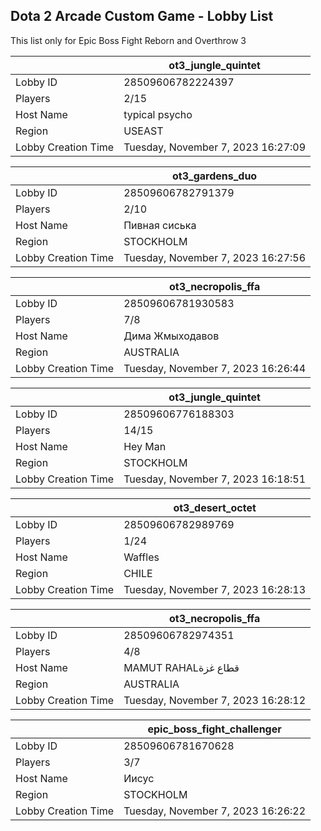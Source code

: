 ## Dota 2 Arcade Custom Game - Lobby List

This list only for Epic Boss Fight Reborn and Overthrow 3

|  | ot3_jungle_quintet |
| ------ | ------ |
| Lobby ID | 28509606782224397 |
| Players | 2/15 |
| Host Name | typical psycho |
| Region | USEAST |
| Lobby Creation Time | Tuesday, November 7, 2023 16:27:09 |


|  | ot3_gardens_duo |
| ------ | ------ |
| Lobby ID | 28509606782791379 |
| Players | 2/10 |
| Host Name | Пивная сиська |
| Region | STOCKHOLM |
| Lobby Creation Time | Tuesday, November 7, 2023 16:27:56 |


|  | ot3_necropolis_ffa |
| ------ | ------ |
| Lobby ID | 28509606781930583 |
| Players | 7/8 |
| Host Name | Дима Жмыходавов |
| Region | AUSTRALIA |
| Lobby Creation Time | Tuesday, November 7, 2023 16:26:44 |


|  | ot3_jungle_quintet |
| ------ | ------ |
| Lobby ID | 28509606776188303 |
| Players | 14/15 |
| Host Name | Hey Man |
| Region | STOCKHOLM |
| Lobby Creation Time | Tuesday, November 7, 2023 16:18:51 |


|  | ot3_desert_octet |
| ------ | ------ |
| Lobby ID | 28509606782989769 |
| Players | 1/24 |
| Host Name | Waffles |
| Region | CHILE |
| Lobby Creation Time | Tuesday, November 7, 2023 16:28:13 |


|  | ot3_necropolis_ffa |
| ------ | ------ |
| Lobby ID | 28509606782974351 |
| Players | 4/8 |
| Host Name | MAMUT RAHALقطاع غزة |
| Region | AUSTRALIA |
| Lobby Creation Time | Tuesday, November 7, 2023 16:28:12 |


|  | epic_boss_fight_challenger |
| ------ | ------ |
| Lobby ID | 28509606781670628 |
| Players | 3/7 |
| Host Name | Иисус |
| Region | STOCKHOLM |
| Lobby Creation Time | Tuesday, November 7, 2023 16:26:22 |


